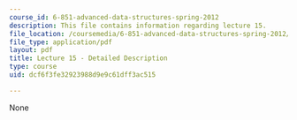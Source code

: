 ```yaml
---
course_id: 6-851-advanced-data-structures-spring-2012
description: This file contains information regarding lecture 15.
file_location: /coursemedia/6-851-advanced-data-structures-spring-2012/dcf6f3fe32923988d9e9c61dff3ac515_MIT6_851S12_Lecture15.pdf
file_type: application/pdf
layout: pdf
title: Lecture 15 - Detailed Description
type: course
uid: dcf6f3fe32923988d9e9c61dff3ac515

---
```

None